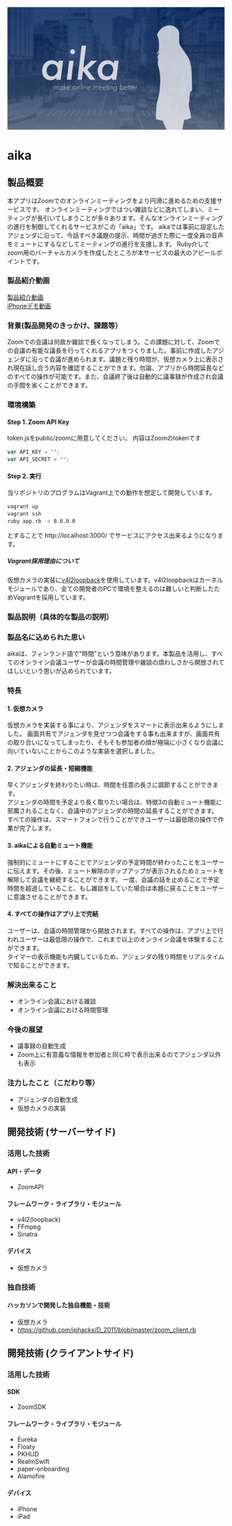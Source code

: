 ![aika-image](https://github.com/jphacks/D_2011/raw/master/public/assets/img/aika.jpg)
# aika
## 製品概要
本アプリはZoomでのオンラインミーティングをより円滑に進めるための支援サービスです。
オンラインミーティングではつい雑談などに逸れてしまい、ミーティングが長引いてしまうことが多々あります。そんなオンラインミーティングの進行を制御してくれるサービスがこの「aika」です。
aikaでは事前に設定したアジェンダに沿って、今話すべき議題の提示、時間が過ぎた際に一度全員の音声をミュートにするなどしてミーティングの進行を支援します。
Ruby介してzoom用のバーチャルカメラを作成したところが本サービスの最大のアピールポイントです。
### 製品紹介動画
[製品紹介動画](https://youtu.be/IIrvYkngzpM)  
[iPhoneデモ動画](https://youtu.be/iaB4rb-Tf9Y)
### 背景(製品開発のきっかけ、課題等）
Zoomでの会議は何故か雑談で長くなってしまう。この課題に対して、Zoomでの会議の有能な議長を行ってくれるアプリをつくりました。事前に作成したアジェンダに沿って会議が進められます。議題と残り時間が、仮想カメラ上に表示され現在話し合う内容を確認することができます。勿論、アプリから時間延長などのすべての操作が可能です。また、会議終了後は自動的に議事録が作成され会議の手間を省くことができます。

### 環境構築
#### Step 1. Zoom API Key
token.jsをpublic/zoomに用意してください。
内容はZoomのtokenです

```js
var API_KEY = "";
var API_SECRET = "";
```

#### Step 2. 実行
当リポジトリのプログラムはVagrant上での動作を想定して開発しています。   

```bash
vagrant up
vagrant ssh
ruby app.rb -o 0.0.0.0
```

とすることで http://localhost:3000/ でサービスにアクセス出来るようになります。

##### Vagrant採用理由について
仮想カメラの実装に[v4l2loopback](https://github.com/umlaeute/v4l2loopback)を使用しています。v4l2loopbackはカーネルモジュールであり、全ての開発者のPCで環境を整えるのは難しいと判断したためVagrantを採用しています。

### 製品説明（具体的な製品の説明）
### 製品名に込められた思い
aikaは、フィンランド語で"時間"という意味があります。本製品を活用し、すべてのオンライン会議ユーザーが会議の時間管理や雑談の煩わしさから開放されてほしいという思いが込められています。

### 特長
#### 1. 仮想カメラ
仮想カメラを実装する事により、アジェンダをスマートに表示出来るようにしました。
画面共有でアジェンダを見せつつ会議をする事も出来ますが、画面共有の取り合いになってしまったり、そもそも参加者の顔が極端に小さくなり会議に向いていないことからこのような実装を選択しました。

#### 2. アジェンダの延長・短縮機能
早くアジェンダを終わりたい時は、時間を任意の長さに調節することができます。  
アジェンダの時間を予定より長く取りたい場合は、特徴3の自動ミュート機能に邪魔されることなく、会議中のアジェンダの時間の延長することができます。
すべての操作は、スマートフォンで行うことができユーザーは最低限の操作で作業が完了します。

#### 3. aikaによる自動ミュート機能
強制的にミュートにすることでアジェンダの予定時間が終わったことをユーザーに伝えます。その後、ミュート解除のポップアップが表示されるためミュートを解除して会議を継続することができます。
一度、会議の話を止めることで予定時間を超過していること、もし雑談をしていた場合は本題に戻ることをユーザーに意識させることができます。

#### 4. すべての操作はアプリ上で完結
ユーザーは、会議の時間管理から開放されます。すべての操作は、アプリ上で行われユーザーは最低限の操作で、これまで以上のオンライン会議を体験することができます。  
タイマーの表示機能も内臓しているため、アジェンダの残り時間をリアルタイムで知ることができます。

### 解決出来ること
- オンライン会議における雑談
- オンライン会議における時間管理

### 今後の展望
- 議事録の自動生成
- Zoom上に有意義な情報を参加者と同じ枠で表示出来るのでアジェンダ以外も表示

### 注力したこと（こだわり等）
* アジェンダの自動生成
* 仮想カメラの実装

## 開発技術 (サーバーサイド)

### 活用した技術
#### API・データ
* ZoomAPI

#### フレームワーク・ライブラリ・モジュール
* v4l2(loopback)
* FFmpeg
* Sinatra

#### デバイス
* 仮想カメラ

### 独自技術
#### ハッカソンで開発した独自機能・技術
* 仮想カメラ
* https://github.com/jphacks/D_2011/blob/master/zoom_client.rb


## 開発技術 (クライアントサイド)

### 活用した技術
#### SDK
* ZoomSDK

#### フレームワーク・ライブラリ・モジュール
* Eureka
* Floaty
* PKHUD
* RealmSwift
* paper-onboarding
* Alamofire

#### デバイス
* iPhone
* iPad

